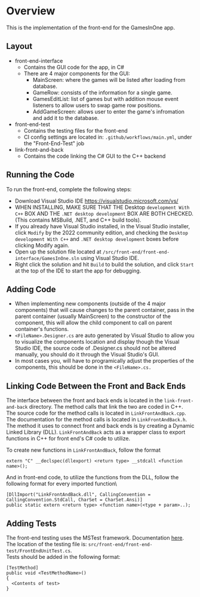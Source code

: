 # Overview
This is the implementation of the front-end for the GamesInOne app.

## Layout
- front-end-interface
  - Contains the GUI code for the app, in C#
  - There are 4 major components for the GUI:
    - MainScreen: where the games will be listed after loading from database.
    - GameRow: consists of the information for a single game.
    - GamesEditList: list of games but with addition mouse event listeners to allow users to swap game row positions.
    - AddGameScreen: allows user to enter the game's infromation and add it to the database.
- front-end-test
  - Contains the testing files for the front-end
  - CI config settings are located in: `.github/workflows/main.yml`, under the "Front-End-Test" job
- link-front-and-back
  - Contains the code linking the C# GUI to the C++ backend

## Running the Code
To run the front-end, complete the following steps:
- Download Visual Studio IDE https://visualstudio.microsoft.com/vs/
- WHEN INSTALLING, MAKE SURE THAT THE Desktop `development With C++` BOX AND THE `.NET desktop development` BOX ARE BOTH CHECKED. (This contains MSBuild, .NET, and C++ build tools).
- If you already have Visual Studio installed, in the Visual Studio installer, click `Modify` by the 2022 community edition, and checking the `Desktop development With C++` and `.NET desktop development` boxes before clicking Modify again.
- Open up the solution file located at `/src/front-end/front-end-interface/GamesInOne.sln` using Visual Studio IDE.
- Right click the solution and hit `Build` to build the solution, and click `Start` at the top of the IDE to start the app for debugging.

## Adding Code
- When implementing new components (outside of the 4 major components) that will cause changes to the parent container, pass in the parent container (usually MainScreen) to the constructor of the component, this will allow the child component to call on parent container's functions.
- `<FileName>.Designer.cs` are auto generated by Visual Studio to allow you to visualize the components location and display though the Visual Studio IDE, the source code of <FileName>.Designer.cs should not be altered manually, you should do it through the Visual Studio's GUI.
- In most cases you, will have to programically adjust the properties of the components, this should be done in the `<FileName>.cs.`

## Linking Code Between the Front and Back Ends
The interface between the front and back ends is located in the `link-front-and-back` directory. The method calls that link the two are coded in C++.\
The source code for the method calls is located in `LinkFrontAndBack.cpp`.\
The documentation for the method calls is located in `LinkFrontAndBack.h`.\
The method it uses to connect front and back ends is by creating a Dynamic Linked Library (DLL). `LinkFrontAndBack` acts as a wrapper class
to export functions in C++ for front end's C# code to utilize.

To create new functions in `LinkFrontAndBack`, follow the format
```
extern "C" __declspec(dllexport) <return type> __stdcall <function name>();
```

And in front-end code, to utilize the functions from the DLL, follow the following format for every imported function\
```
[DllImport("LinkFrontAndBack.dll", CallingConvention = CallingConvention.StdCall, CharSet = CharSet.Ansi)]
public static extern <return type> <function name>(<type + param>..);
```


## Adding Tests
The front-end testing uses the MSTest framework. Documentation [here](https://learn.microsoft.com/en-us/dotnet/core/testing/unit-testing-with-mstest).\
The location of the testing file is: `src/front-end/front-end-test/FrontEndUnitTest.cs`.\
Tests should be added in the following format:
```
[TestMethod]
public void <TestMethodName>()
{
  <Contents of test>
}
```
